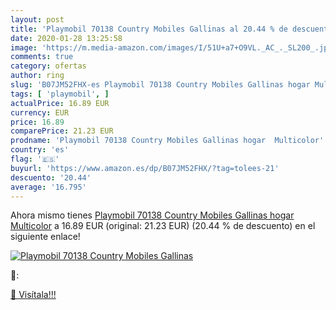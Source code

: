 ```yaml
---
layout: post
title: 'Playmobil 70138 Country Mobiles Gallinas al 20.44 % de descuento'
date: 2020-01-28 13:25:58
image: 'https://m.media-amazon.com/images/I/51U+a7+O9VL._AC_._SL200_.jpg'
comments: true
category: ofertas
author: ring
slug: 'B07JM52FHX-es Playmobil 70138 Country Mobiles Gallinas hogar Multicolor'
tags: [ 'playmobil', ]
actualPrice: 16.89 EUR
currency: EUR
price: 16.89
comparePrice: 21.23 EUR
prodname: 'Playmobil 70138 Country Mobiles Gallinas hogar  Multicolor'
country: 'es'
flag: '🇪🇸'
buyurl: 'https://www.amazon.es/dp/B07JM52FHX/?tag=tolees-21'
descuento: '20.44'
average: '16.795'
---
```


Ahora mismo tienes [Playmobil 70138 Country Mobiles Gallinas hogar  Multicolor](https://www.amazon.es/dp/B07JM52FHX/?tag=tolees-21) a 16.89 EUR (original: 21.23 EUR) (20.44 %  de descuento) en el siguiente enlace!

[![Playmobil 70138 Country Mobiles Gallinas](https://m.media-amazon.com/images/I/51U+a7+O9VL._AC_._SL200_.jpg)](https://www.amazon.es/dp/B07JM52FHX/?tag=tolees-21)

🔎:


[🛒 Visítala!!!](https://www.amazon.es/dp/B07JM52FHX/?tag=tolees-21)
